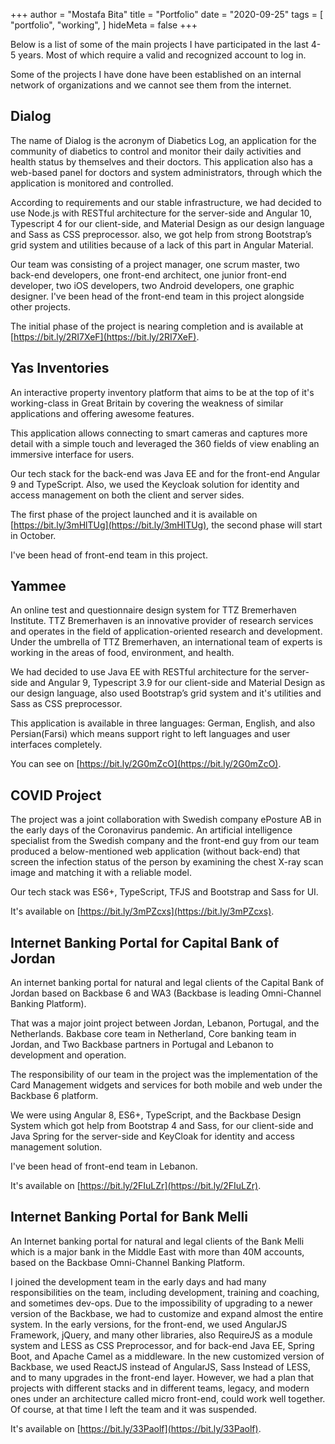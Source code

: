 +++
author = "Mostafa Bita"
title = "Portfolio"
date = "2020-09-25"
tags = [
    "portfolio",
    "working",
]
hideMeta = false
+++

Below is a list of some of the main projects I have participated in the last 4-5 years. Most of which require a valid and recognized account to log in.

Some of the projects I have done have been established on an internal network of organizations and we cannot see them from the internet.

## Dialog

The name of Dialog is the acronym of Diabetics Log, an application for the community of diabetics to control and monitor their daily activities and health status by themselves and their doctors. This application also has a web-based panel for doctors and system administrators, through which the application is monitored and controlled.

According to requirements and our stable infrastructure, we had decided to use Node.js with RESTful architecture for the server-side and Angular 10, Typescript 4 for our client-side, and Material Design as our design language and Sass as CSS preprocessor. also, we got help from strong Bootstrap’s grid system and utilities because of a lack of this part in Angular Material.

Our team was consisting of a project manager, one scrum master, two back-end developers, one front-end architect, one junior front-end developer, two iOS developers, two Android developers, one graphic designer. I've been head of the front-end team in this project alongside other projects.

The initial phase of the project is nearing completion and is available at [https://bit.ly/2RI7XeF](https://bit.ly/2RI7XeF).

## Yas Inventories

An interactive property inventory platform that aims to be at the top of it's working-class in Great Britain by covering the weakness of similar applications and offering awesome features.

This application allows connecting to smart cameras and captures more detail with a simple touch and leveraged the 360 fields of view enabling an immersive interface for users.

Our tech stack for the back-end was Java EE and for the front-end Angular 9 and TypeScript. Also, we used the Keycloak solution for identity and access management on both the client and server sides.

The first phase of the project launched and it is available on [https://bit.ly/3mHlTUg](https://bit.ly/3mHlTUg), the second phase will start in October.

I've been head of front-end team in this project.

## Yammee

An online test and questionnaire design system for TTZ Bremerhaven Institute. TTZ Bremerhaven is an innovative provider of research services and operates in the field of application-oriented research and development. Under the umbrella of TTZ Bremerhaven, an international team of experts is working in the areas of food, environment, and health.

We had decided to use Java EE with RESTful architecture for the server-side and Angular 9, Typescript 3.9 for our client-side and Material Design as our design language, also used Bootstrap’s grid system and it's utilities and Sass as CSS preprocessor.

This application is available in three languages: German, English, and also Persian(Farsi) which means support right to left languages and user interfaces completely.

You can see on [https://bit.ly/2G0mZcO](https://bit.ly/2G0mZcO).

## COVID Project

The project was a joint collaboration with Swedish company ePosture AB in the early days of the Coronavirus pandemic. An artificial intelligence specialist from the Swedish company and the front-end guy from our team produced a below-mentioned web application (without back-end) that screen the infection status of the person by examining the chest X-ray scan image and matching it with a reliable model.

Our tech stack was ES6+, TypeScript, TFJS and Bootstrap and Sass for UI.

It's available on [https://bit.ly/3mPZcxs](https://bit.ly/3mPZcxs).

## Internet Banking Portal for Capital Bank of Jordan

An internet banking portal for natural and legal clients of the Capital Bank of Jordan based on Backbase 6 and WA3 (Backbase is leading Omni-Channel Banking Platform).

That was a major joint project between Jordan, Lebanon, Portugal, and the Netherlands. Bakbase core team in Netherland, Core banking team in Jordan, and Two Backbase partners in Portugal and Lebanon to development and operation.

The responsibility of our team in the project was the implementation of the Card Management widgets and services for both mobile and web under the Backbase 6 platform.

We were using Angular 8, ES6+, TypeScript, and the Backbase Design System which got help from Bootstrap 4 and Sass, for our client-side and Java Spring for the server-side and KeyCloak for identity and access management solution.

I've been head of front-end team in Lebanon.

It's available on [https://bit.ly/2FIuLZr](https://bit.ly/2FIuLZr).

## Internet Banking Portal for Bank Melli

An Internet banking portal for natural and legal clients of the Bank Melli which is a major bank in the Middle East with more than 40M accounts, based on the Backbase Omni-Channel Banking Platform.

I joined the development team in the early days and had many responsibilities on the team, including development, training and coaching, and sometimes dev-ops. Due to the impossibility of upgrading to a newer version of the Backbase, we had to customize and expand almost the entire system. In the early versions, for the front-end, we used AngularJS Framework, jQuery, and many other libraries, also RequireJS as a module system and LESS as CSS Preprocessor, and for back-end Java EE, Spring Boot, and Apache Camel as a middleware. In the new customized version of Backbase, we used ReactJS instead of AngularJS, Sass Instead of LESS, and to many upgrades in the front-end layer. However, we had a plan that projects with different stacks and in different teams, legacy, and modern ones under an architecture called micro front-end, could work well together. Of course, at that time I left the team and it was suspended.

It's available on [https://bit.ly/33Paolf](https://bit.ly/33Paolf).
